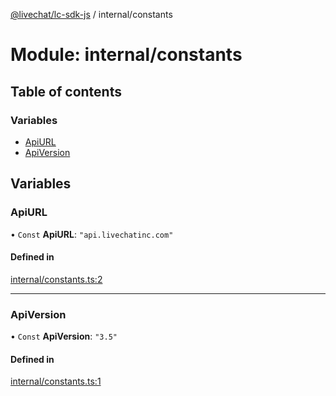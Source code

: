[@livechat/lc-sdk-js](../README.md) / internal/constants

# Module: internal/constants

## Table of contents

### Variables

- [ApiURL](internal_constants.md#apiurl)
- [ApiVersion](internal_constants.md#apiversion)

## Variables

### ApiURL

• `Const` **ApiURL**: ``"api.livechatinc.com"``

#### Defined in

[internal/constants.ts:2](https://github.com/livechat/lc-sdk-js/blob/8462be9/src/internal/constants.ts#L2)

___

### ApiVersion

• `Const` **ApiVersion**: ``"3.5"``

#### Defined in

[internal/constants.ts:1](https://github.com/livechat/lc-sdk-js/blob/8462be9/src/internal/constants.ts#L1)
